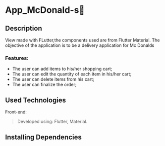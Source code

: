 
# App_McDonald-s🍟

## Description

View made with FLutter,the components used are from Flutter Material. The objective of the application is to be a delivery application for Mc Donalds

### Features:

- The user can add items to his/her shopping cart;
- The user can edit the quantity of each item in his/her cart;  
- The user can delete items from his cart;  
- The user can finalize the order;     


## Used Technologies

Front-end:

> Developed using: Flutter, Material.


## Installing Dependencies

```flutter pub get
